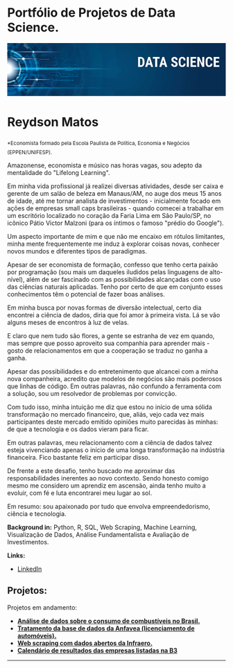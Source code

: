 # Portfólio de Projetos de Data Science.


<p align="center">
  <img src="banner.png" >
</p>

# Reydson Matos
<sub>*Economista formado pela Escola Paulista de Política, Economia e Negócios (EPPEN/UNIFESP).</sub>

Amazonense, economista e músico nas horas vagas, sou adepto da mentalidade do "Lifelong Learning".

Em minha vida profissional já realizei diversas atividades, desde ser caixa e gerente de um salão de beleza em Manaus/AM, no auge dos meus 15 anos de idade, até me tornar analista de investimentos - inicialmente focado em ações de empresas small caps brasileiras - quando comecei a trabalhar em um escritório localizado no coração da Faria Lima em São Paulo/SP, no icônico Pátio Victor Malzoni (para os íntimos o famoso "prédio do Google"). 

Um aspecto importante de mim e que não me encaixo em rótulos limitantes, minha mente frequentemente me induz à explorar coisas novas, conhecer novos mundos e diferentes tipos de paradigmas.

Apesar de ser economista de formação, confesso que tenho certa paixão por programação (sou mais um daqueles iludidos pelas linguagens de alto-nível), além de ser fascinado com as possibilidades alcançadas com o uso das ciências naturais aplicadas.  Tenho por certo de que em conjunto esses conhecimentos têm o potencial de fazer boas análises.

Em minha busca por novas formas de diversão intelectual, certo dia encontrei a ciência de dados, diria que foi amor à primeira vista. Lá se vão alguns meses de encontros à luz de velas. 

E claro que nem tudo são flores, a gente se estranha de vez em quando, mas sempre que posso aproveito sua companhia para aprender mais - gosto de relacionamentos em que a cooperação se traduz no ganha a ganha.

Apesar das possibilidades e do entretenimento que alcancei com a minha nova companheira, acredito que modelos de negócios são mais poderosos que linhas de código. Em outras palavras, não confundo a ferramenta com a solução, sou um resolvedor de problemas por convicção.

Com tudo isso, minha intuição me diz que estou no início de uma sólida transformação no mercado financeiro, que, aliás, vejo cada vez mais participantes deste mercado emitido opiniões muito parecidas às minhas: de que a tecnologia e os dados vieram para ficar. 

Em outras palavras, meu relacionamento com a ciência de dados talvez esteja vivenciando apenas o início de uma longa transformação na indústria financeira. Fico bastante feliz em participar disso.

De frente a este desafio, tenho buscado me aproximar das responsabilidades inerentes ao novo contexto. Sendo honesto comigo mesmo me considero um aprendiz em ascensão, ainda tenho muito a evoluir, com fé e luta encontrarei meu lugar ao sol.

Em resumo: sou apaixonado por tudo que envolva empreendedorismo, ciência e tecnologia.

**Background in:** Python, R, SQL, Web Scraping, Machine Learning, Visualização de Dados, Análise Fundamentalista e Avaliação de Investimentos.

**Links:**
* [LinkedIn](https://www.linkedin.com/in/reydson-matos-4209ba182/)



## Projetos:
Projetos em andamento:

* [**Análise de dados sobre o consumo de combustíveis no Brasil.** ](https://github.com/Reydson07/reydson_data_science/blob/master/Consumo_combustivel.ipynb)
* [**Tratamento da base de dados da Anfavea (licenciamento de automóveis).** ](https://github.com/Reydson07/reydson_data_science/blob/master/Painel_Setorial_Automobilistico.ipynb)
* [**Web scraping com dados abertos da Infraero.** ](https://github.com/Reydson07/reydson_data_science/blob/master/dados_abertos_infraero.ipynb)
* [**Calendário de resultados das empresas listadas na B3** ](https://github.com/Reydson07/reydson_data_science/blob/master/empresas_listadas_b3.ipynb)
---
